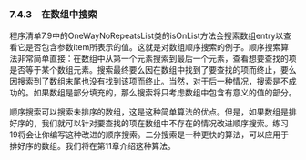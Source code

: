    

### 7.4.3　在数组中搜索

程序清单7.9中的OneWayNoRepeatsList类的isOnList方法会搜索数组entry以查看它是否包含参数item所表示的值。这就是对数组顺序搜索的例子。顺序搜索算法非常简单直接：在数组中从第一个元素搜索到最后一个元素，查看想要查找的项是否等于某个数组元素。搜索最终要么因在数组中找到了要查找的项而终止，要么因搜索到了数组末尾也没有找到该项而终止。当然，对于后一种情况，搜索是不成功的。如果数组是部分填充的，那么搜索将只考虑数组中包含有意义的值的部分。

顺序搜索可以搜索未排序的数组，这是这种简单算法的优点。但是，如果数组是排好序的，我们就可以针对要查找的项在数组中不存在的情况改进顺序搜索。练习19将会让你编写这种改进的顺序搜索。二分搜索是一种更快的算法，可以应用于排好序的数组。我们将在第11章介绍这种算法。